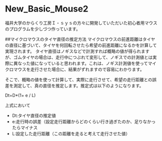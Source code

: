 # New_Basic_Mouse2

福井大学のからくり工房Ｉ・ｓｙｓの方々に開発していただいた初心者用マウスのプログラムを少しづつ作っています。

##マイクロマウスのタイヤ直径の推定方法
マイクロマウスの前進距離はタイヤの直径に基づいて、タイヤを何回転させたら希望の前進距離になるかを計算して実現されます。
タイヤ直径はノギスなどで計測すれば概略の値が得られますが、ゴムタイヤの場合は、走行中につぶれて変形して、ノギスでの計測値とは実際に異なった値になっていると思われます。これは、ノギス計測値を使ってマイクロマウスを走行させた場合に、結果がずれますので容易にわかります。

そこで、概略の値を使って計算して、実際に走行させて、希望の走行距離との誤差を測定して、真の直径を推定します。推定式は以下のようになります。

Dt=D*(1+ e / L)

上式において

- Dt:タイヤ直径の推定値
- e:走行時の誤差（設定走行距離からどのくらい行き過ぎたのか、足りなかったらマイナス
- L:設定した走行距離（この距離を走ると考えて走行させた値）
